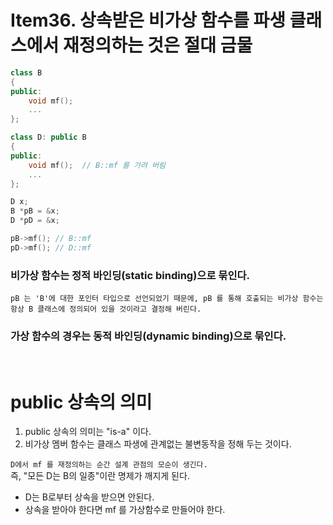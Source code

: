 # Item36. 상속받은 비가상 함수를 파생 클래스에서 재정의하는 것은 절대 금물


```c++
class B
{
public:
    void mf();
    ...
};

class D: public B
{
public:
    void mf();  // B::mf 를 가려 버림
    ...
};

D x;
B *pB = &x;
D *pD = &x;

pB->mf(); // B::mf
pD->mf(); // D::mf
```

### 비가상 함수는 정적 바인딩(static binding)으로 묶인다.  
    pB 는 'B'에 대한 포인터 타입으로 선언되었기 때문에, pB 를 통해 호출되는 비가상 함수는 항상 B 클래스에 정의되어 있을 것이라고 결정해 버린다.
### 가상 함수의 경우는 동적 바인딩(dynamic binding)으로 묶인다.
<br>

# public 상속의 의미
1. public 상속의 의미는 "is-a" 이다.
2. 비가상 멤버 함수는 클래스 파생에 관계없는 불변동작을 정해 두는 것이다.

```D에서 mf 를 재정의하는 순간 설계 관점의 모순이 생긴다.```<br>
즉, "모든 D는 B의 일종"이란 명제가 깨지게 된다.
- D는 B로부터 상속을 받으면 안된다.
- 상속을 받아야 한다면 mf 를 가상함수로 만들어야 한다.